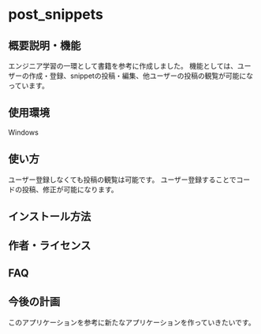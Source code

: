 # post_snippets
 
## 概要説明・機能
エンジニア学習の一環として書籍を参考に作成しました。
機能としては、ユーザーの作成・登録、snippetの投稿・編集、他ユーザーの投稿の観覧が可能になっています。

## 使用環境
Windows

## 使い方
ユーザー登録しなくても投稿の観覧は可能です。
ユーザー登録することでコードの投稿、修正が可能になります。

## インストール方法


## 作者・ライセンス


## FAQ


## 今後の計画
このアプリケーションを参考に新たなアプリケーションを作っていきたいです。
